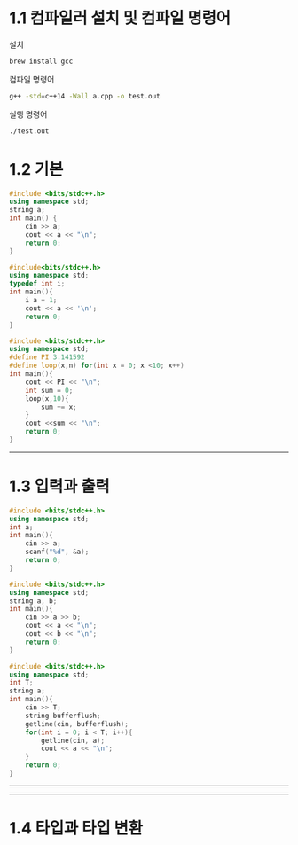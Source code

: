 # 1.1 컴파일러 설치 및 컴파일 명령어

설치

```bash
brew install gcc
```

컴파일 명령어

```bash
g++ -std=c++14 -Wall a.cpp -o test.out
```

실행 명령어

```bash
./test.out
```

# 1.2 기본

```c++
#include <bits/stdc++.h>
using namespace std;
string a;
int main() {
    cin >> a;
    cout << a << "\n";
    return 0;
}
```

```cpp
#include<bits/stdc++.h>
using namespace std;
typedef int i;
int main(){
    i a = 1;
    cout << a << '\n';
    return 0;
}
```

```cpp
#include <bits/stdc++.h>
using namespace std;
#define PI 3.141592
#define loop(x,n) for(int x = 0; x <10; x++)
int main(){
    cout << PI << "\n";
    int sum = 0;
    loop(x,10){
        sum += x;
    }
    cout <<sum << "\n";
    return 0;
}
```

---

# 1.3 입력과 출력

```cpp
#include <bits/stdc++.h>
using namespace std;
int a;
int main(){
    cin >> a;
    scanf("%d", &a);
    return 0;
}
```

```cpp
#include <bits/stdc++.h>
using namespace std;
string a, b;
int main(){
    cin >> a >> b;
    cout << a << "\n";
    cout << b << "\n";
    return 0;
}
```

```cpp
#include <bits/stdc++.h>
using namespace std;
int T;
string a;
int main(){
    cin >> T;
    string bufferflush;
    getline(cin, bufferflush);
    for(int i = 0; i < T; i++){
        getline(cin, a);
        cout << a << "\n";
    }
    return 0;
}
```

---

---

# 1.4 타입과 타입 변환
